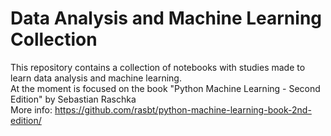 # Data Analysis and Machine Learning Collection

This repository contains a collection of notebooks with studies made to learn data analysis and machine learning.    
At the moment is focused on the book "Python Machine Learning - Second Edition" by Sebastian Raschka    
More info: https://github.com/rasbt/python-machine-learning-book-2nd-edition/
